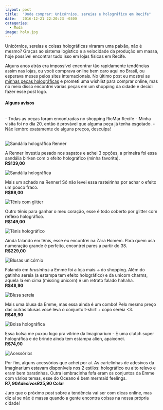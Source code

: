 ```yaml
---
layout: post
title:  "Onde comprar: Unicórnios, sereias e holográfico em Recife"
date:   2016-12-21 22:20:23 -0300
categories:
  - Moda
image: holo.jpg
---
```


Unicórnios, sereias e coisas holográficas viraram uma paixão, não é mesmo? Graças ao sistema logístico e a velocidade da produção em massa, hoje  possível encontrar tudo isso em lojas físicas em Recife.

Alguns anos atrás era impossível encontrar tão rapidamente tendências assim nas lojas, ou você comprava online bem caro aqui no Brasil, ou esperava meses pelos sites internacionais. No último post eu mostrei as [minhas peças holográficas](http://dudseofusca.com/holografico/) e prometi uma wishlist para comprar online, mas no meio disso encontrei várias peças em um shopping da cidade e decidi fazer esse post logo.

#### Alguns avisos  
<br>
- Todas as peças foram encontradas no shopping RioMar Recife  
- Minha visita foi no dia 20, então é provável que alguma peça já tenha esgotado.  
- Não lembro exatamente de alguns preços, desculpa!
<br><br>

![Sandália holográfica Renner](/assets/images/posts/dicasholorecife1.jpg)

A Renner investiu pesado nos sapatos e achei 3 opções, a primeira foi essa sandália birken com o efeito holográfico (minha favorita).  
**R$139,00**

![Sandália holográfica](/assets/images/posts/dicasholorecife2.jpg)

Mais um achado na Renner! Só não levei essa rasteirinha por achar o efeito um pouco fraco.  
**R$89,00**

![Tênis com glitter](/assets/images/posts/dicasholorecife8.jpg)

Outro tênis para ganhar o meu coração, esse é todo coberto por glitter com reflexo holográfico.  
**R$149,00**

![Tênis holográfico](/assets/images/posts/dicasholorecife7.jpg)

Ainda falando em tênis, esse eu encontrei na Zara Homem. Para quem usa numeração grande é perfeito, encontrei pares a partir do 38.  
**R$229,00**

![Blusas unicórnio](/assets/images/posts/dicasholorecife4.jpg)

Falando em *brusinhas* a Emme foi a loja mais 🔝 do shopping. Além do gatinho sereia (a estampa tem efeito holográfico) e da unicorn charms, aquela lá em cima (missing unicorn) é um retrato falado hahaha.  
**R$49,90**

![Blusa sereia](/assets/images/posts/dicasholorecife.jpg)

Mais uma blusa da Emme, mas essa ainda é um combo! Pelo mesmo preço das outras blusas você leva o conjunto t-shirt + copo sereia <3.  
**R$49,90**

![Bolsa holográfica](/assets/images/posts/dicasholorecife6.jpg)

Essa bolsa me puxou logo pra vitrine da Imaginarium *-* É uma clutch super holográfica e de brinde ainda tem estampa alien, apaixonei.  
**R$74,90**

![Acessórios](/assets/images/posts/dicasholorecife9.jpg)

Por fim, alguns acessórios que achei por aí. As cartelinhas de adesivos da Imaginarium estavam disponíveis nos 2 estilos: holográfico ou alto relevo e eram bem baratinhas. Outra lembracinha fofa eram os conjuntos da Emme com vários temas, esse do Oceano é bem mermaid feelings.  
**R$7,90 Adesivos  
R$25,90 Colar**

Juro que o próximo post sobre a tendência vai ser com dicas online, mas diz aí se não é massa quando a gente encontra coisas na nossa própria cidade!
